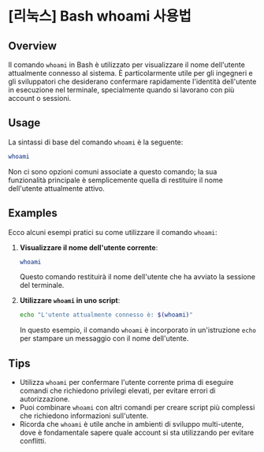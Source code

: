 # [리눅스] Bash whoami 사용법

## Overview
Il comando `whoami` in Bash è utilizzato per visualizzare il nome dell'utente attualmente connesso al sistema. È particolarmente utile per gli ingegneri e gli sviluppatori che desiderano confermare rapidamente l'identità dell'utente in esecuzione nel terminale, specialmente quando si lavorano con più account o sessioni.

## Usage
La sintassi di base del comando `whoami` è la seguente:

```bash
whoami
```

Non ci sono opzioni comuni associate a questo comando; la sua funzionalità principale è semplicemente quella di restituire il nome dell'utente attualmente attivo.

## Examples
Ecco alcuni esempi pratici su come utilizzare il comando `whoami`:

1. **Visualizzare il nome dell'utente corrente**:
   ```bash
   whoami
   ```
   Questo comando restituirà il nome dell'utente che ha avviato la sessione del terminale.

2. **Utilizzare `whoami` in uno script**:
   ```bash
   echo "L'utente attualmente connesso è: $(whoami)"
   ```
   In questo esempio, il comando `whoami` è incorporato in un'istruzione `echo` per stampare un messaggio con il nome dell'utente.

## Tips
- Utilizza `whoami` per confermare l'utente corrente prima di eseguire comandi che richiedono privilegi elevati, per evitare errori di autorizzazione.
- Puoi combinare `whoami` con altri comandi per creare script più complessi che richiedono informazioni sull'utente.
- Ricorda che `whoami` è utile anche in ambienti di sviluppo multi-utente, dove è fondamentale sapere quale account si sta utilizzando per evitare conflitti.